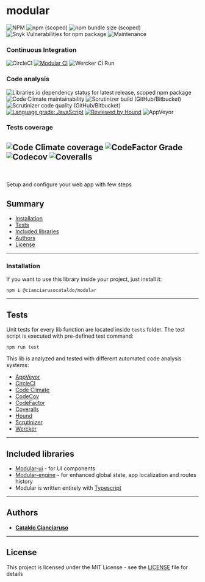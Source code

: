 # modular
![NPM](https://img.shields.io/npm/l/@cianciarusocataldo/modular?label=License&style=for-the-badge) ![npm (scoped)](https://img.shields.io/npm/v/@cianciarusocataldo/modular?color=orange%20&label=Latest%20version&style=for-the-badge) ![npm bundle size (scoped)](https://img.shields.io/bundlephobia/min/@cianciarusocataldo/modular?label=Package%20size&style=for-the-badge&logo=npm) ![Snyk Vulnerabilities for npm package](https://img.shields.io/snyk/vulnerabilities/npm/@cianciarusocataldo/modular?label=Snyk%20Vulnerabilities&style=for-the-badge&logo=snyk) ![Maintenance](https://img.shields.io/maintenance/yes/2025?label=Maintained&style=for-the-badge) 


### Continuous Integration 
![CircleCI](https://img.shields.io/circleci/build/github/CianciarusoCataldo/modular?label=CircleCI&logo=circleci&logoWidth=18&style=plastic) [![Modular CI](https://github.com/CianciarusoCataldo/modular/actions/workflows/modular.yml/badge.svg)](https://github.com/CianciarusoCataldo/modular/actions/workflows/modular.yml) ![Wercker CI Run](https://img.shields.io/wercker/ci/6201e5a4fd7149080044d196?label=Wercker%20CI&style=plastic&logo=oracle)

### Code analysis
![Libraries.io dependency status for latest release, scoped npm package](https://img.shields.io/librariesio/release/npm/@cianciarusocataldo/modular?label=Libraries.io%20dependency%20status&style=plastic) ![Code Climate maintainability](https://img.shields.io/codeclimate/maintainability/CianciarusoCataldo/modular?label=Code%20Climate%20maintainability&logo=codeclimate&logoWidth=18&style=plastic) ![Scrutinizer build (GitHub/Bitbucket)](https://img.shields.io/scrutinizer/build/g/CianciarusoCataldo/modular?label=Scrutinizer%20build&style=plastic) ![Scrutinizer code quality (GitHub/Bitbucket)](https://img.shields.io/scrutinizer/quality/g/CianciarusoCataldo/modular?label=Scrutinizer%20code%20quality&style=plastic&logo=scrutinizer) [![Language grade: JavaScript](https://img.shields.io/lgtm/grade/javascript/g/CianciarusoCataldo/modular.svg?logo=lgtm&logoWidth=18&label=LGTM%20code%20quality&style=plastic&logo=scrutinizer)](https://lgtm.com/projects/g/CianciarusoCataldo/modular/context:javascript) [![Reviewed by Hound](https://img.shields.io/badge/Reviewed_by-Hound-8E64B0.svg)](https://houndci.com) ![AppVeyor](https://img.shields.io/appveyor/build/CianciarusoCataldo/modular?label=AppVeyor%20build&logo=appveyor) 

### Tests coverage
![Code Climate coverage](https://img.shields.io/codeclimate/coverage-letter/CianciarusoCataldo/modular?label=Code%20Climate%20coverage&logo=codeclimate&logoWidth=18&style=plastic)
![CodeFactor Grade](https://img.shields.io/codefactor/grade/github/cianciarusocataldo/modular?label=CodeFactor%20code%20quality&logo=codefactor&logoWidth=18&style=plastic)
![Codecov](https://img.shields.io/codecov/c/github/CianciarusoCataldo/modular?label=CodeCov%20coverage&logo=codecov&logoWidth=18&style=plastic)
![Coveralls](https://img.shields.io/coveralls/github/CianciarusoCataldo/modular?label=Coveralls%20coverage&&logo=coveralls&logoWidth=18&style=plastic)
---
<br><br>
Setup and configure your web app with few steps


## Summary
- [Installation](#installation)
- [Tests](#tests)
- [Included libraries](#included-libraries)
- [Authors](#authors)
- [License](#license)

---

### Installation

If you want to use this library inside your project, just install it:
```
npm i @cianciarusocataldo/modular
```

---


## Tests
Unit tests for every lib function are located inside `tests` folder. The test script is executed with pre-defined test command:
```
npm run test
```

This lib is analyzed and tested with different automated code analysis systems:
- [AppVeyor](https://ci.appveyor.com/project/CianciarusoCataldo/modular)
- [CircleCI](https://app.circleci.com/pipelines/github/CianciarusoCataldo/modular)
- [Code Climate](https://codeclimate.com/github/CianciarusoCataldo/modular)
- [CodeCov](https://app.codecov.io/gh/CianciarusoCataldo/modular)
- [CodeFactor](https://www.codefactor.io/repository/github/cianciarusocataldo/modular)
- [Coveralls](https://coveralls.io/github/CianciarusoCataldo/modular)
- [Hound](https://houndci.com/)
- [Scrutinizer](https://scrutinizer-ci.com/g/CianciarusoCataldo/modular/)
- [Wercker](https://app.wercker.com/CianciarusoCataldo/modular/runs)


---

## Included libraries
- [Modular-ui](https://github.com/CianciarusoCataldo/modular-ui) - for UI components
- [Modular-engine](https://github.com/CianciarusoCataldo/modular-engine) - for enhanced global state, app localization and routes history 
- Modular is written entirely with [Typescript](https://www.typescriptlang.org/)

---

## Authors

- [**Cataldo Cianciaruso**](https://github.com/CianciarusoCataldo)

---

## License

This project is licensed under the MIT License - see the [LICENSE](LICENSE) file for details


